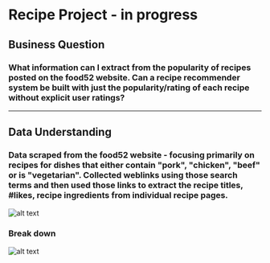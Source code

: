 # Recipe Project - in progress
## Business Question
### What information can I extract from the popularity of recipes posted on the food52 website. Can a recipe recommender system be built with just the popularity/rating of each recipe without explicit user ratings?
---
## Data Understanding
### Data scraped from the food52 website - focusing primarily on recipes for dishes that either contain "pork", "chicken", "beef" or is "vegetarian".  Collected weblinks using those search terms and then used those links to extract the recipe titles, #likes, recipe ingredients from individual recipe pages.  
![alt text](https://github.com/pineda-vv/Data-Science-Projects/blob/master/recipe_project/data/distribution.png)
### Break down
![alt text](https://github.com/pineda-vv/Data-Science-Projects/blob/master/recipe_project/data/distribution_ingredients.png)

